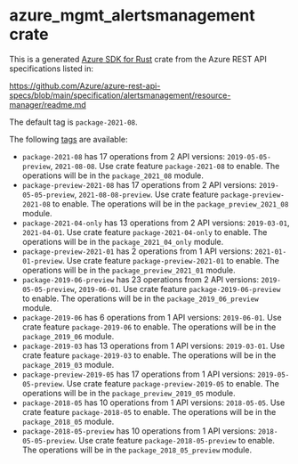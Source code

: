 # azure_mgmt_alertsmanagement crate

This is a generated [Azure SDK for Rust](https://github.com/Azure/azure-sdk-for-rust) crate from the Azure REST API specifications listed in:

https://github.com/Azure/azure-rest-api-specs/blob/main/specification/alertsmanagement/resource-manager/readme.md

The default tag is `package-2021-08`.

The following [tags](https://github.com/Azure/azure-sdk-for-rust/blob/main/services/tags.md) are available:

- `package-2021-08` has 17 operations from 2 API versions: `2019-05-05-preview`, `2021-08-08`. Use crate feature `package-2021-08` to enable. The operations will be in the `package_2021_08` module.
- `package-preview-2021-08` has 17 operations from 2 API versions: `2019-05-05-preview`, `2021-08-08-preview`. Use crate feature `package-preview-2021-08` to enable. The operations will be in the `package_preview_2021_08` module.
- `package-2021-04-only` has 13 operations from 2 API versions: `2019-03-01`, `2021-04-01`. Use crate feature `package-2021-04-only` to enable. The operations will be in the `package_2021_04_only` module.
- `package-preview-2021-01` has 2 operations from 1 API versions: `2021-01-01-preview`. Use crate feature `package-preview-2021-01` to enable. The operations will be in the `package_preview_2021_01` module.
- `package-2019-06-preview` has 23 operations from 2 API versions: `2019-05-05-preview`, `2019-06-01`. Use crate feature `package-2019-06-preview` to enable. The operations will be in the `package_2019_06_preview` module.
- `package-2019-06` has 6 operations from 1 API versions: `2019-06-01`. Use crate feature `package-2019-06` to enable. The operations will be in the `package_2019_06` module.
- `package-2019-03` has 13 operations from 1 API versions: `2019-03-01`. Use crate feature `package-2019-03` to enable. The operations will be in the `package_2019_03` module.
- `package-preview-2019-05` has 17 operations from 1 API versions: `2019-05-05-preview`. Use crate feature `package-preview-2019-05` to enable. The operations will be in the `package_preview_2019_05` module.
- `package-2018-05` has 10 operations from 1 API versions: `2018-05-05`. Use crate feature `package-2018-05` to enable. The operations will be in the `package_2018_05` module.
- `package-2018-05-preview` has 10 operations from 1 API versions: `2018-05-05-preview`. Use crate feature `package-2018-05-preview` to enable. The operations will be in the `package_2018_05_preview` module.